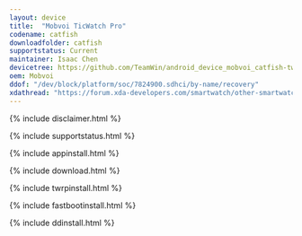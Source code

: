 ```yaml
---
layout: device
title:  "Mobvoi TicWatch Pro"
codename: catfish
downloadfolder: catfish
supportstatus: Current
maintainer: Isaac Chen
devicetree: https://github.com/TeamWin/android_device_mobvoi_catfish-twrp.git
oem: Mobvoi
ddof: "/dev/block/platform/soc/7824900.sdhci/by-name/recovery"
xdathread: "https://forum.xda-developers.com/smartwatch/other-smartwatches/recovery-official-twrp-ticwatch-pro-t3862998"
---
```


{% include disclaimer.html %}

{% include supportstatus.html %}

{% include appinstall.html %}

{% include download.html %}

{% include twrpinstall.html %}

{% include fastbootinstall.html %}

{% include ddinstall.html %}
